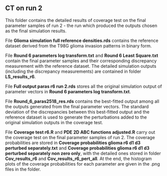 ## CT on run 2 ##
This folder contains the detailed results of coverage test on the final parameter samples of run 2 - the run which produced the outputs chosen as the final simulation results.

File **Glioma simulation full reference densities.rds** contains the reference dataset derived from the T98G glioma invasion patterns in binary form. 

File **Round 6 parameters log transform.txt** and **Round 6 Least Square.txt** contain the final parameter samples and their corresponding discrepancy measurement with the reference dataset. The detailed simulation outputs (including the discrepancy measurements) are contained in folder **LS_results_r6**. 

File **Full output paras r6 run 2.rds** stores all the original simulation output of parameter vectors in **Round 6 parameters log transform.txt**. 

File **Round_6_paras2518_res.rds** contains the best-fitted output among all the outputs generated from the final parameter vectors. The standard deviation of the discrepancies between this best-fitted output and the reference dataset is used to generate the perturbations added to the original simulation outputs in the coverage test.

File **Coverage test r6.R** and **PDE 2D ABC functions adjusted.R** carry out the coverage test on the final parameter samples of run 2. The coverage probabilities are stored in **Coverage probabilities glioma r6 d1 d3 perturbed separately.txt** and **Coverage probabilities glioma r6 d1 d3 perturbed separately non zero only**, with the detailed ones stored in folder **Cov_results_r6** and **Cov_results_r6_pert_all**. At the end, the histogram plots of the coverage probabilities for each parameter are given in the .png files in the folder. 
